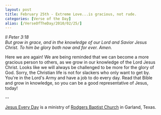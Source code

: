 ```yaml
---
layout: post
title: February 25th - Extreme Love...is gracious, not rude.
categories: [Verse of the Day]
alias: [/VerseOfTheDay/2010/02/25/]
---
```


_II Peter 3:18  
But grow in grace, and in the knowledge of our Lord and Savior Jesus
Christ. To him be glory both now and for ever. Amen._

Here we are again! We are being reminded that we can become a more
gracious person to others, as we grow in our knowledge of the Lord
Jesus Christ. Looks like we will always be challenged to be more for
the glory of God. Sorry, the Christian life is not for slackers who
only want to get by. You're in the Lord's Army and have a job to do
every day. Read that Bible and grow in knowledge, so you can be a
good representative of Jesus, today!

 --

<a href=http://jesuseveryday.net>Jesus Every Day</a> is a ministry of <a href=http://rodgersbaptist.net>Rodgers Baptist Church</a> in Garland, Texas.
